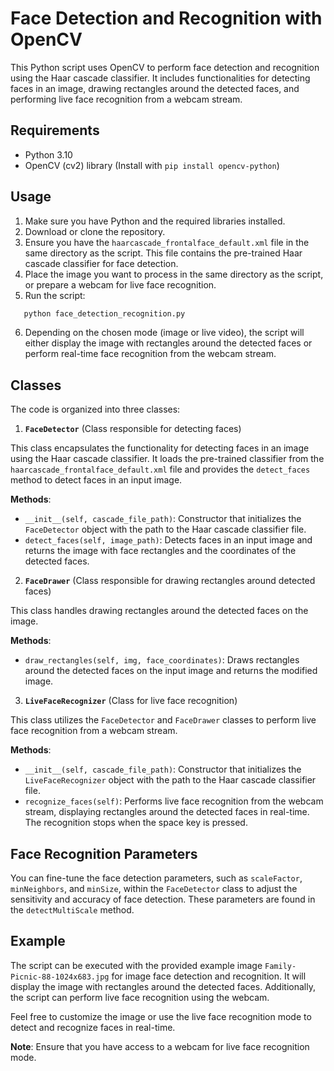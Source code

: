 # Face Detection and Recognition with OpenCV

This Python script uses OpenCV to perform face detection and recognition using the Haar cascade classifier. It includes functionalities for detecting faces in an image, drawing rectangles around the detected faces, and performing live face recognition from a webcam stream.

## Requirements

- Python 3.10
- OpenCV (cv2) library (Install with `pip install opencv-python`)

## Usage

1. Make sure you have Python and the required libraries installed.
2. Download or clone the repository.
3. Ensure you have the `haarcascade_frontalface_default.xml` file in the same directory as the script. This file contains the pre-trained Haar cascade classifier for face detection.
4. Place the image you want to process in the same directory as the script, or prepare a webcam for live face recognition.
5. Run the script:


```bash
   python face_detection_recognition.py
```

6. Depending on the chosen mode (image or live video), the script will either display the image with rectangles around the detected faces or perform real-time face recognition from the webcam stream.

## Classes

The code is organized into three classes:

1. **`FaceDetector`** (Class responsible for detecting faces)

This class encapsulates the functionality for detecting faces in an image using the Haar cascade classifier. It loads the pre-trained classifier from the `haarcascade_frontalface_default.xml` file and provides the `detect_faces` method to detect faces in an input image.

**Methods**:
- `__init__(self, cascade_file_path)`: Constructor that initializes the `FaceDetector` object with the path to the Haar cascade classifier file.
- `detect_faces(self, image_path)`: Detects faces in an input image and returns the image with face rectangles and the coordinates of the detected faces.

2. **`FaceDrawer`** (Class responsible for drawing rectangles around detected faces)

This class handles drawing rectangles around the detected faces on the image.

**Methods**:
- `draw_rectangles(self, img, face_coordinates)`: Draws rectangles around the detected faces on the input image and returns the modified image.

3. **`LiveFaceRecognizer`** (Class for live face recognition)

This class utilizes the `FaceDetector` and `FaceDrawer` classes to perform live face recognition from a webcam stream.

**Methods**:
- `__init__(self, cascade_file_path)`: Constructor that initializes the `LiveFaceRecognizer` object with the path to the Haar cascade classifier file.
- `recognize_faces(self)`: Performs live face recognition from the webcam stream, displaying rectangles around the detected faces in real-time. The recognition stops when the space key is pressed.

## Face Recognition Parameters

You can fine-tune the face detection parameters, such as `scaleFactor`, `minNeighbors`, and `minSize`, within the `FaceDetector` class to adjust the sensitivity and accuracy of face detection. These parameters are found in the `detectMultiScale` method.

## Example

The script can be executed with the provided example image `Family-Picnic-88-1024x683.jpg` for image face detection and recognition. It will display the image with rectangles around the detected faces. Additionally, the script can perform live face recognition using the webcam.

Feel free to customize the image or use the live face recognition mode to detect and recognize faces in real-time.

**Note**: Ensure that you have access to a webcam for live face recognition mode.
